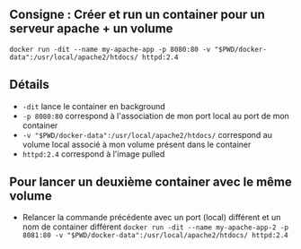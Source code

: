 ## Consigne : Créer et run un container pour un serveur apache + un volume

`docker run -dit --name my-apache-app -p 8080:80 -v "$PWD/docker-data":/usr/local/apache2/htdocs/ httpd:2.4`

## Détails

-   `-dit` lance le container en background
-   `-p 8080:80` correspond à l'association de mon port local au port de mon container
-   `-v "$PWD/docker-data":/usr/local/apache2/htdocs/` correspond au volume local associé à mon volume présent dans le container
-   `httpd:2.4` correspond à l'image pulled

## Pour lancer un deuxième container avec le même volume

-   Relancer la commande précédente avec un port (local) différent et un nom de container différent
    `docker run -dit --name my-apache-app-2 -p 8081:80 -v "$PWD/docker-data":/usr/local/apache2/htdocs/ httpd:2.4`
